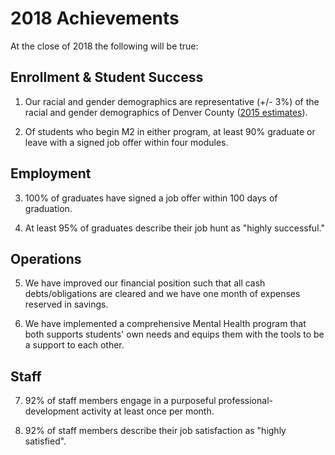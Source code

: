 # 2018 Achievements

At the close of 2018 the following will be true:

## Enrollment & Student Success

1. Our racial and gender demographics are representative (+/- 3%) of the racial and gender demographics of Denver County ([2015 estimates](http://www.census.gov/quickfacts/table/PST045215/08031)).

2. Of students who begin M2 in either program, at least 90% graduate or leave with a signed job offer within four modules.

## Employment

3. 100% of graduates have signed a job offer within 100 days of graduation.

4. At least 95% of graduates describe their job hunt as "highly successful."

## Operations

5. We have improved our financial position such that all cash debts/obligations are cleared and we have one month of expenses reserved in savings.

6. We have implemented a comprehensive Mental Health program that both supports students' own needs and equips them with the tools to be a support to each other.

## Staff

7. 92% of staff members engage in a purposeful professional-development activity at least once per month.

8. 92% of staff members describe their job satisfaction as "highly satisfied".
